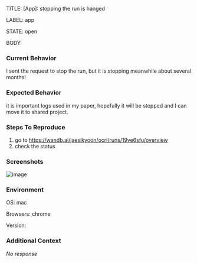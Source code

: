 TITLE:
[App]: stopping the run is hanged

LABEL:
app

STATE:
open

BODY:
### Current Behavior

I sent the request to stop the run, but it is stopping meanwhile about several months!

### Expected Behavior

it is important logs used in my paper, hopefully it will be stopped and I can move it to shared project.

### Steps To Reproduce

1. go to https://wandb.ai/jaesikyoon/ocrl/runs/19ve6sfu/overview
2. check the status

### Screenshots

![image](https://user-images.githubusercontent.com/22428579/215029149-323669fb-e2e6-4436-a5d0-a1a7a4de09be.png)


### Environment

OS: mac

Browsers: chrome 

Version:


### Additional Context

_No response_

